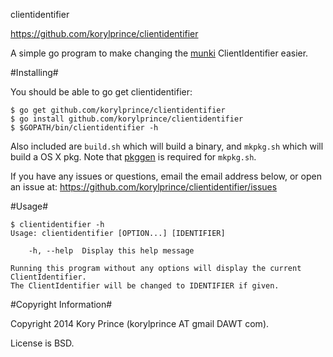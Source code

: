 clientidentifier

https://github.com/korylprince/clientidentifier

A simple go program to make changing the [munki](http://code.google.com/p/munki/) ClientIdentifier easier.

#Installing#

You should be able to go get clientidentifier:

	$ go get github.com/korylprince/clientidentifier
	$ go install github.com/korylprince/clientidentifier
	$ $GOPATH/bin/clientidentifier -h

Also included are `build.sh` which will build a binary, and `mkpkg.sh` which will build a OS X pkg. Note that [pkggen](https://github.com/korylprince/pkggen) is required for `mkpkg.sh`.

If you have any issues or questions, email the email address below, or open an issue at:
https://github.com/korylprince/clientidentifier/issues

#Usage#

	$ clientidentifier -h
	Usage: clientidentifier [OPTION...] [IDENTIFIER]

		-h, --help	Display this help message

	Running this program without any options will display the current ClientIdentifier.
	The ClientIdentifier will be changed to IDENTIFIER if given.

#Copyright Information#

Copyright 2014 Kory Prince (korylprince AT gmail DAWT com).

License is BSD.

